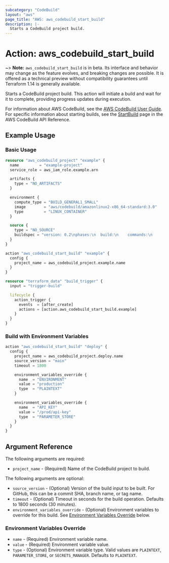 ```yaml
---
subcategory: "CodeBuild"
layout: "aws"
page_title: "AWS: aws_codebuild_start_build"
description: |-
  Starts a CodeBuild project build.
---
```


# Action: aws_codebuild_start_build

~> **Note:** `aws_codebuild_start_build` is in beta. Its interface and behavior may change as the feature evolves, and breaking changes are possible. It is offered as a technical preview without compatibility guarantees until Terraform 1.14 is generally available.

Starts a CodeBuild project build. This action will initiate a build and wait for it to complete, providing progress updates during execution.

For information about AWS CodeBuild, see the [AWS CodeBuild User Guide](https://docs.aws.amazon.com/codebuild/latest/userguide/). For specific information about starting builds, see the [StartBuild](https://docs.aws.amazon.com/codebuild/latest/APIReference/API_StartBuild.html) page in the AWS CodeBuild API Reference.

## Example Usage

### Basic Usage

```terraform
resource "aws_codebuild_project" "example" {
  name         = "example-project"
  service_role = aws_iam_role.example.arn

  artifacts {
    type = "NO_ARTIFACTS"
  }

  environment {
    compute_type = "BUILD_GENERAL1_SMALL"
    image        = "aws/codebuild/amazonlinux2-x86_64-standard:3.0"
    type         = "LINUX_CONTAINER"
  }

  source {
    type = "NO_SOURCE"
    buildspec = "version: 0.2\nphases:\n  build:\n    commands:\n      - echo 'Hello World'"
  }
}

action "aws_codebuild_start_build" "example" {
  config {
    project_name = aws_codebuild_project.example.name
  }
}

resource "terraform_data" "build_trigger" {
  input = "trigger-build"

  lifecycle {
    action_trigger {
      events  = [after_create]
      actions = [action.aws_codebuild_start_build.example]
    }
  }
}
```

### Build with Environment Variables

```terraform
action "aws_codebuild_start_build" "deploy" {
  config {
    project_name = aws_codebuild_project.deploy.name
    source_version = "main"
    timeout = 1800

    environment_variables_override {
      name  = "ENVIRONMENT"
      value = "production"
      type  = "PLAINTEXT"
    }

    environment_variables_override {
      name  = "API_KEY"
      value = "/prod/api-key"
      type  = "PARAMETER_STORE"
    }
  }
}
```

## Argument Reference

The following arguments are required:

* `project_name` - (Required) Name of the CodeBuild project to build.

The following arguments are optional:

* `source_version` - (Optional) Version of the build input to be built. For GitHub, this can be a commit SHA, branch name, or tag name.
* `timeout` - (Optional) Timeout in seconds for the build operation. Defaults to 1800 seconds (30 minutes).
* `environment_variables_override` - (Optional) Environment variables to override for this build. See [Environment Variables Override](#environment-variables-override) below.

### Environment Variables Override

* `name` - (Required) Environment variable name.
* `value` - (Required) Environment variable value.
* `type` - (Optional) Environment variable type. Valid values are `PLAINTEXT`, `PARAMETER_STORE`, or `SECRETS_MANAGER`. Defaults to `PLAINTEXT`.
